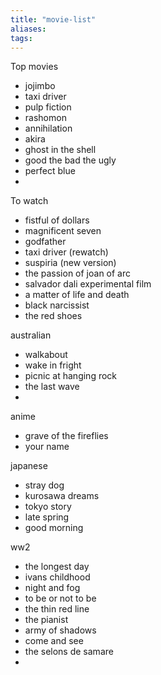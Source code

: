 ```yaml
---
title: "movie-list"
aliases: 
tags:
---
```


Top movies
- jojimbo
- taxi driver
- pulp fiction
- rashomon
- annihilation
- akira
- ghost in the shell
- good the bad the ugly
- perfect blue
- 

To watch
- fistful of dollars
- magnificent seven
- godfather
- taxi driver (rewatch)
- suspiria (new version)
- the passion of joan of arc
- salvador dali experimental film
- a matter of life and death
- black narcissist
- the red shoes

australian
- walkabout
- wake in fright
- picnic at hanging rock
- the last wave
- 

anime
- grave of the fireflies
- your name

japanese
- stray dog
- kurosawa dreams
- tokyo story
- late spring
- good morning

ww2
- the longest day 
- ivans childhood
- night and fog
- to be or not to be 
- the thin red line
- the pianist
- army of shadows
- come and see
- the selons de samare
- 